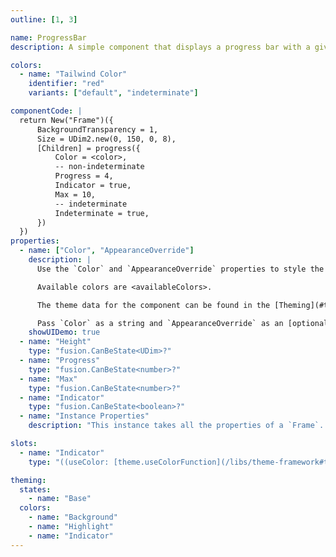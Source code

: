 ```yaml
---
outline: [1, 3]

name: ProgressBar
description: A simple component that displays a progress bar with a given progress value or a loading bar.

colors:
  - name: "Tailwind Color"
    identifier: "red"
    variants: ["default", "indeterminate"]

componentCode: |
  return New("Frame")({
      BackgroundTransparency = 1,
      Size = UDim2.new(0, 150, 0, 8),
      [Children] = progress({
          Color = <color>,
          -- non-indeterminate
          Progress = 4,
          Indicator = true,
          Max = 10,
          -- indeterminate
          Indeterminate = true,
      })
  })
properties:
  - name: ["Color", "AppearanceOverride"]
    description: |
      Use the `Color` and `AppearanceOverride` properties to style the component.

      Available colors are <availableColors>.

      The theme data for the component can be found in the [Theming](#theming) section and can be overwritten through `AppearanceOverride`.

      Pass `Color` as a string and `AppearanceOverride` as an [optionalColorTable](/libs/theme-framework#type-optionalColorTable). More information on overrides can be found [here](/getting-started#appearance-overrides).
    showUIDemo: true
  - name: "Height"
    type: "fusion.CanBeState<UDim>?"
  - name: "Progress"
    type: "fusion.CanBeState<number>?"
  - name: "Max"
    type: "fusion.CanBeState<number>?"
  - name: "Indicator"
    type: "fusion.CanBeState<boolean>?"
  - name: "Instance Properties"
    description: "This instance takes all the properties of a `Frame`. `SpecialKeys`, such as `fusion.Children` will also be passed to the instance."

slots:
  - name: "Indicator"
    type: "((useColor: [theme.useColorFunction](/libs/theme-framework#type-useColorFunction)) -> fusion.CanBeState<{ any }>)?"

theming:
  states:
    - name: "Base"
  colors:
    - name: "Background"
    - name: "Highlight"
    - name: "Indicator"
---
```


<ComponentView :frontmatter="$frontmatter"/>

